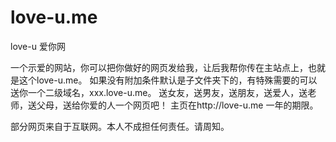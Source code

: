 love-u.me
==========

love-u  爱你网

一个示爱的网站，你可以把你做好的网页发给我，让后我帮你传在主站点上，也就是这个love-u.me。
如果没有附加条件默认是子文件夹下的，有特殊需要的可以送你一个二级域名，xxx.love-u.me。
送女友，送男友，送朋友，送爱人，送老师，送父母，送给你爱的人一个网页吧！
主页在http://love-u.me
一年的期限。

部分网页来自于互联网。本人不成担任何责任。请周知。
